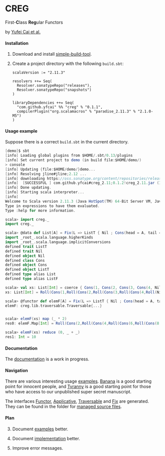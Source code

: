 # CREG

First-**C**lass **Reg**ular Functors

by [Yufei Cai et al.][project]


#### Installation

1. Download and install [simple-build-tool][sbt].

2. Create a project directory with the following `build.sbt`:

       scalaVersion := "2.11.3"

       resolvers ++= Seq(
         Resolver.sonatypeRepo("releases"),
         Resolver.sonatypeRepo("snapshots")
       )

       libraryDependencies ++= Seq(
         "com.github.yfcai" %% "creg" % "0.1.1",
         compilerPlugin("org.scalamacros" % "paradise_2.11.3" % "2.1.0-M5")
       )


#### Usage example

Suppose there is a correct `build.sbt` in the current directory.

```scala
[demo]$ sbt
[info] Loading global plugins from $HOME/.sbt/0.13/plugins
[info] Set current project to demo (in build file:$HOME/demo/)
> console
[info] Updating {file:$HOME/demo/}demo...
[info] Resolving jline#jline;2.12 ...
[info] downloading https://oss.sonatype.org/content/repositories/releases/com/github/yfcai/creg_2.11/0.1.2/creg_2.11-0.1.2.jar ...
[info] 	[SUCCESSFUL ] com.github.yfcai#creg_2.11;0.1.2!creg_2.11.jar (1548ms)
[info] Done updating.
[info] Starting scala interpreter...
[info]
Welcome to Scala version 2.11.3 (Java HotSpot(TM) 64-Bit Server VM, Java 1.7.0_71).
Type in expressions to have them evaluated.
Type :help for more information.

scala> import creg._
import creg._

scala> @data def List[A] = Fix(L => ListT { Nil ; Cons(head = A, tail = L) })
import _root_.scala.language.higherKinds
import _root_.scala.language.implicitConversions
defined trait ListT
defined trait Nil
defined object Nil
defined class Cons
defined object Cons
defined object ListT
defined type alias List
defined type alias ListF

scala> val xs: List[Int] = coerce { Cons(1, Cons(2, Cons(3, Cons(4, Nil)))) }
xs: List[Int] = Roll(Cons(1,Roll(Cons(2,Roll(Cons(3,Roll(Cons(4,Roll(Nil)))))))))

scala> @functor def elemF[A] = Fix(L => ListT { Nil ; Cons(head = A, tail = L) })
elemF: creg.lib.traversable.Traversable{...}


scala> elemF(xs) map (_ * 2)
res0: elemF.Map[Int] = Roll(Cons(2,Roll(Cons(4,Roll(Cons(6,Roll(Cons(8,Roll(Nil)))))))))

scala> elemF(xs) reduce (0, _ + _)
res1: Int = 10
```


#### Documentation

The [documentation][doc] is a work in progress.


#### Navigation

There are various interesting usage [examples][main].
[Banana][banana] is a good starting point for innocent people,
and [Tyranny][tyranny] is a good starting point for those who have
access to our unpublished super secret manuscript.

The interfaces [Functor][functor], [Applicative][appl],
[Traversable][trav] and [Fix][fix] are generated. They can be
found in the folder for [managed source files][managed].

#### Plan

3. Document [examples][main] better.

4. Document [implementation][macros] better.

5. Improve error messages.


[doc]:      http://yfcai.github.io/CREG/macros/target/scala-2.11/api/index.html#creg.package
[sbt]:      http://www.scala-sbt.org/
[tyranny]:  example/TyrannyOfTheDominantFunctor.scala
[main]:     example/
[project]:  http://ps.informatik.uni-tuebingen.de/research/functors/
[appl]:     generator/target/scala-2.11/src_managed/test/Applicative.scala
[banana]:   example/Banana.scala
[fix]:      generator/target/scala-2.11/src_managed/test/Fix.scala
[functor]:  generator/target/scala-2.11/src_managed/test/Functors.scala
[macros]:   macros
[managed]:  generator/target/scala-2.11/src_managed/test
[trav]:     generator/target/scala-2.11/src_managed/test/Traversable.scala
